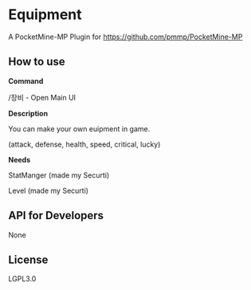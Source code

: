 # Equipment
A PocketMine-MP Plugin for https://github.com/pmmp/PocketMine-MP

## How to use
**Command**

/장비 - Open Main UI

**Description**

You can make your own euipment in game.

(attack, defense, health, speed, critical, lucky)

**Needs**

StatManger (made my Securti)

Level (made my Securti)

## API for Developers

None

## License
LGPL3.0
